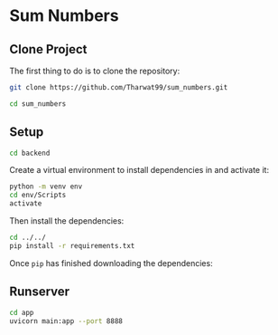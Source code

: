 # Sum Numbers

## Clone Project
The first thing to do is to clone the repository:

```sh
git clone https://github.com/Tharwat99/sum_numbers.git
```

```sh
cd sum_numbers
```

## Setup
```sh
cd backend
```
Create a virtual environment to install dependencies in and activate it:

```sh
python -m venv env
cd env/Scripts
activate
```

Then install the dependencies:

```sh
cd ../../
pip install -r requirements.txt
```

Once `pip` has finished downloading the dependencies:

## Runserver

```sh
cd app
uvicorn main:app --port 8888
```
